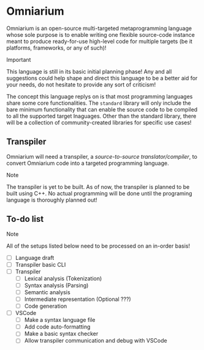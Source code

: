 # Omniarium

Omniarium is an open-source multi-targeted metaprogramming language whose sole purpose is to enable writing one flexible source-code instance meant to produce ready-for-use high-level code for multiple targets (be it platforms, frameworks, or any of such)!

> [!IMPORTANT]
> This language is still in its basic initial planning phase! Any and all suggestions could help shape and direct this language to be a better aid for your needs, do not hesitate to provide any sort of criticism!

The concept this language replys on is that most programming languages share some core functionalities. The `standard` library will only include the bare minimum functionality that can enable the source code to be compiled to all the supported target lnaguages. Other than the standard library, there will be a collection of community-created libraries for specific use cases!

## Transpiler

Omniarium will need a transpiler, a *source-to-source translator/compiler*, to convert Omniarium code into a targeted programming language.

> [!NOTE]
> The transpiler is yet to be built. As of now, the transpiler is planned to be built using C++. No actual programming will be done until the programing language is thoroughly planned out!

## To-do list

> [!NOTE]
> All of the setups listed below need to be processed on an in-order basis!

- [ ] Language draft
- [ ] Transpiler basic CLI
- [ ] Transpiler
  - [ ] Lexical analysis (Tokenization)
  - [ ] Syntax analysis (Parsing)
  - [ ] Semantic analysis
  - [ ] Intermediate representation (Optional ???)
  - [ ] Code generation
- [ ] VSCode
  - [ ] Make a syntax language file
  - [ ] Add code auto-formatting
  - [ ] Make a basic syntax checker
  - [ ] Allow transpiler communication and debug with VSCode
